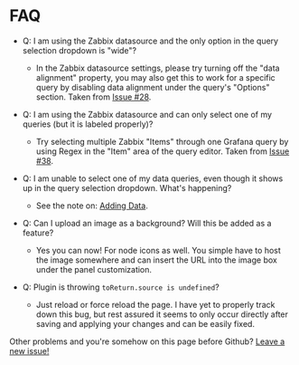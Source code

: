 # FAQ

- Q: I am using the Zabbix datasource and the only option in the query selection dropdown is "wide"?
    - In the Zabbix datasource settings, please try turning off the "data alignment" property, you may also get this to work for a specific query by disabling data alignment under the query's "Options" section. Taken from [Issue #28](https://github.com/knightss27/grafana-network-weathermap/issues/28).

- Q: I am using the Zabbix datasource and can only select one of my queries (but it is labeled properly)?
    - Try selecting multiple Zabbix "Items" through one Grafana query by using Regex in the "Item" area of the query editor. Taken from [Issue #38](https://github.com/knightss27/grafana-network-weathermap/issues/38).

- Q: I am unable to select one of my data queries, even though it shows up in the query selection dropdown. What's happening?
    - See the note on: [Adding Data](/#adding-data).

- Q: Can I upload an image as a background? Will this be added as a feature?
    - Yes you can now! For node icons as well. You simple have to host the image somewhere and can insert the URL into the image box under the panel customization.

- Q: Plugin is throwing `toReturn.source is undefined`?
    - Just reload or force reload the page. I have yet to properly track down this bug, but rest assured it seems to only occur directly after saving and applying your changes and can be easily fixed.


Other problems and you're somehow on this page before Github? [Leave a new issue!](https://github.com/knightss27/grafana-network-weathermap/issues)
